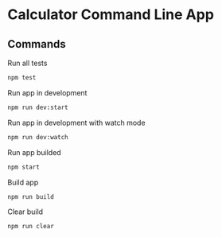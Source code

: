 # Calculator Command Line App

## Commands

Run all tests
```bash
npm test
```
Run app in development
```bash
npm run dev:start
```

Run app in development with watch mode
```bash
npm run dev:watch
```

Run app builded
```bash
npm start
```

Build app
```bash
npm run build
```

Clear build
```bash
npm run clear
```